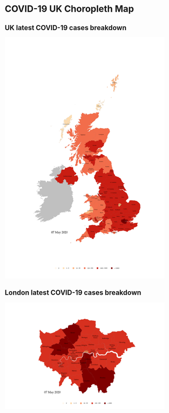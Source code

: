 # COVID-19 UK Choropleth Map

## UK latest COVID-19 cases breakdown

![alt text](docs/img/uk_cases_latest.png "UK latest COVID-19 cases breakdown")

## London latest COVID-19 cases breakdown

![alt text](docs/img/london_cases_latest.png "London latest COVID-19 cases breakdown")
